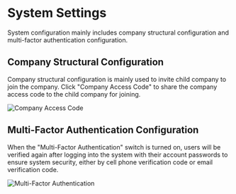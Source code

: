 # System Settings

System configuration mainly includes company structural configuration and multi-factor authentication configuration.

## Company Structural Configuration

Company structural configuration is mainly used to invite child company to join the company. Click "Company Access Code" to share the company access code to the child company for joining.

![Company Access Code](https://docimages.blob.core.chinacloudapi.cn/images/Console/ConsoleAdmin/EnV4system.png)

## Multi-Factor Authentication Configuration

When the "Multi-Factor Authentication" switch is turned on, users will be verified again after logging into the system with their account passwords to ensure system security, either by cell phone verification code or email verification code.

![Multi-Factor Authentication](https://docimages.blob.core.chinacloudapi.cn/images/Console/ConsoleAdmin/EnV4system1.png)